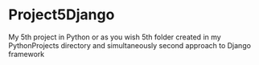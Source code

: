 # Project5Django
My 5th project in Python
or as you wish 5th folder created in my PythonProjects directory and simultaneously second approach to Django framework
